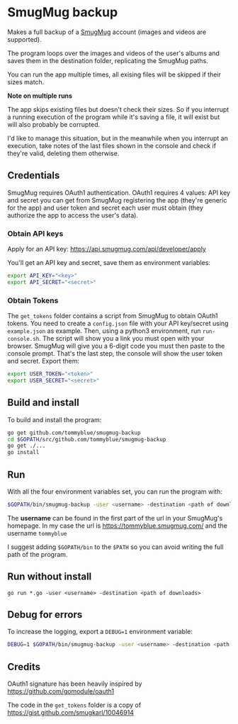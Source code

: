 # SmugMug backup

Makes a full backup of a [SmugMug](https://www.smugmug.com/) account (images and videos are supported).

The program loops over the images and videos of the user's albums and saves them in the destination
folder, replicating the SmugMug paths.

You can run the app multiple times, all exising files will be skipped if their sizes match.

**Note on multiple runs**

The app skips existing files but doesn't check their sizes. So if you interrupt a running execution
of the program while it's saving a file, it will exist but will also probably be corrupted.

I'd like to manage this situation, but in the meanwhile when you interrupt an execution, take notes
of the last files shown in the console and check if they're valid, deleting them otherwise.

## Credentials

SmugMug requires OAuth1 authentication. OAuth1 requires 4 values: API key and secret you can get
from SmugMug registering the app (they're generic for the app) and user token and secret each user
must obtain (they authorize the app to access the user's data).

### Obtain API keys

Apply for an API key: https://api.smugmug.com/api/developer/apply

You'll get an API key and secret, save them as environment variables:

```sh
export API_KEY="<key>"
export API_SECRET="<secret>"
```

### Obtain Tokens

The `get_tokens` folder contains a script from SmugMug to obtain OAuth1 tokens.
You need to create a `config.json` file with your API key/secret using `example.json` as example.
Then, using a python3 environment, run `run-console.sh`.
The script will show you a link you must open with your browser. SmugMug will give you a 6-digit
code you must then paste to the console prompt.
That's the last step, the console will show the user token and secret. Export them:

```sh
export USER_TOKEN="<token>"
export USER_SECRET="<secret>"
```

## Build and install

To build and install the program:

```sh
go get github.com/tommyblue/smugmug-backup
cd $GOPATH/src/github.com/tommyblue/smugmug-backup
go get ./...
go install
```

## Run

With all the four environment variables set, you can run the program with:

```sh
$GOPATH/bin/smugmug-backup -user <username> -destination <path of downloads>
```

The **username** can be found in the first part of the url in your SmugMug's homepage.
In my case the url is https://tommyblue.smugmug.com/ and the username `tommyblue`

I suggest adding `$GOPATH/bin` to the `$PATH` so you can avoid writing the full path of the program.

## Run without install

```
go run *.go -user <username> -destination <path of downloads>
```

## Debug for errors

To increase the logging, export a `DEBUG=1` environment variable:

```sh
DEBUG=1 $GOPATH/bin/smugmug-backup -user <username> -destination <path of downloads>
```

## Credits

OAuth1 signature has been heavily inspired by https://github.com/gomodule/oauth1

The code in the `get_tokens` folder is a copy of https://gist.github.com/smugkarl/10046914
